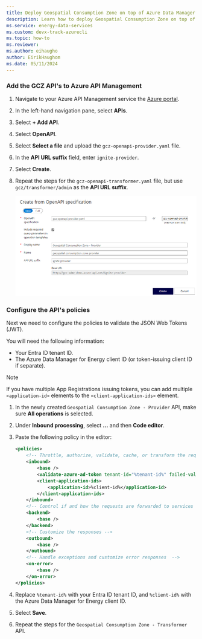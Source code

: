 ```yaml
---
title: Deploy Geospatial Consumption Zone on top of Azure Data Manager for Energy
description: Learn how to deploy Geospatial Consumption Zone on top of your Azure Data Manager for Energy instance.
ms.service: energy-data-services
ms.custom: devx-track-azurecli
ms.topic: how-to
ms.reviewer: 
ms.author: eihaugho
author: EirikHaughom
ms.date: 05/11/2024
---
```


### Add the GCZ API's to Azure API Management

1. Navigate to your Azure API Management service the [Azure portal](https://portal.azure.com/).
1. In the left-hand navigation pane, select **APIs**.
1. Select **+ Add API**.
1. Select **OpenAPI**.
1. Select **Select a file** and upload the `gcz-openapi-provider.yaml` file.
1. In the **API URL suffix** field, enter `ignite-provider`.
1. Select **Create**.
1. Repeat the steps for the `gcz-openapi-transformer.yaml` file, but use `gcz/transformer/admin` as the **API URL suffix**.

    [![Add GCZ API to APIM](../../media/how-to-deploy-gcz/deploy-gcz-apim.png)](../../media/how-to-deploy-gcz/deploy-gcz-apim.png)

### Configure the API's policies

Next we need to configure the policies to validate the JSON Web Tokens (JWT).

You will need the following information:
- Your Entra ID tenant ID.
- The Azure Data Manager for Energy client ID (or token-issuing client ID if separate).

> [!NOTE]
> If you have multiple App Registrations issuing tokens, you can add multiple `<application-id>` elements to the `<client-application-ids>` element.


1. In the newly created `Geospatial Consumption Zone - Provider` API, make sure **All operations** is selected.
1. Under **Inbound processing**, select **...** and then **Code editor**.
1. Paste the following policy in the editor:

    ```xml
    <policies>
        <!-- Throttle, authorize, validate, cache, or transform the requests -->
        <inbound>
            <base />
            <validate-azure-ad-token tenant-id="%tenant-id%" failed-validation-httpcode="401">
            <client-application-ids>
                <application-id>%client-id%</application-id>
            </client-application-ids>
        </inbound>
        <!-- Control if and how the requests are forwarded to services  -->
        <backend>
            <base />
        </backend>
        <!-- Customize the responses -->
        <outbound>
            <base />
        </outbound>
        <!-- Handle exceptions and customize error responses  -->
        <on-error>
            <base />
        </on-error>
    </policies>
    ```

1. Replace `%tenant-id%` with your Entra ID tenant ID, and `%client-id%` with the Azure Data Manager for Energy client ID.
1. Select **Save**.
1. Repeat the steps for the `Geospatial Consumption Zone - Transformer` API.